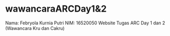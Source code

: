 # wawancaraARCDay1&2
Nama: Febryola Kurnia Putri
NIM: 16520050
Website Tugas ARC Day 1 dan 2 (Wawancara Kru dan Cakru)
